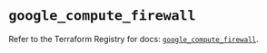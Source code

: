 # `google_compute_firewall`

Refer to the Terraform Registry for docs: [`google_compute_firewall`](https://registry.terraform.io/providers/hashicorp/google/6.9.0/docs/resources/compute_firewall).
